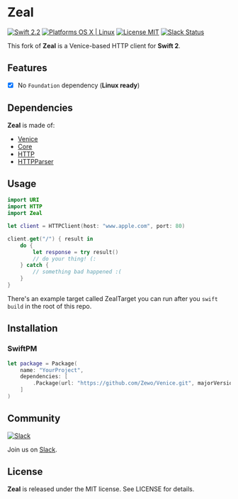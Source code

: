 Zeal
====

[![Swift 2.2](https://img.shields.io/badge/Swift-2.2-orange.svg?style=flat)](https://developer.apple.com/swift/)
[![Platforms OS X | Linux](https://img.shields.io/badge/Platforms-OS%20X%20%7C%20Linux-lightgray.svg?style=flat)](https://developer.apple.com/swift/)
[![License MIT](https://img.shields.io/badge/License-MIT-blue.svg?style=flat)](https://tldrlegal.com/license/mit-license)
[![Slack Status](https://zewo-slackin.herokuapp.com/badge.svg)](https://zewo-slackin.herokuapp.com)

This fork of **Zeal** is a Venice-based HTTP client for **Swift 2**.

## Features

- [x] No `Foundation` dependency (**Linux ready**)

## Dependencies

**Zeal** is made of:

- [Venice](https://github.com/Zewo/Venice)
- [Core](https://github.com/Zewo/Core)
- [HTTP](https://github.com/Zewo/HTTP)
- [HTTPParser](https://github.com/Zewo/HTTPParser)

## Usage

```swift
import URI
import HTTP
import Zeal

let client = HTTPClient(host: "www.apple.com", port: 80)

client.get("/") { result in
    do {
        let response = try result()
        // do your thing! (:
    } catch {
        // something bad happened :(
    }
}
```

There's an example target called ZealTarget you can run after you `swift build` in the root of this repo.

## Installation

### SwiftPM

```swift
let package = Package(
    name: "YourProject",
    dependencies: [
        .Package(url: "https://github.com/Zewo/Venice.git", majorVersion: 0, minor: 1),
    ]
)
```

## Community

[![Slack](http://s13.postimg.org/ybwy92ktf/Slack.png)](https://zewo-slackin.herokuapp.com)

Join us on [Slack](https://zewo-slackin.herokuapp.com).

License
-------

**Zeal** is released under the MIT license. See LICENSE for details.
